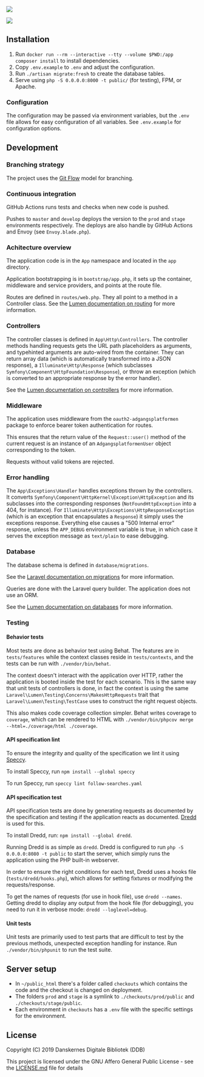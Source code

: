 [![](https://img.shields.io/codecov/c/github/reload/follow-searches.svg?style=for-the-badge)](https://codecov.io/gh/reload/follow-searches)

![](https://github.com/reload/follow-searches/workflows/Build,%20test%20and%20deploy/badge.svg)


## Installation ##

1. Run `docker run --rm --interactive --tty --volume $PWD:/app composer install` to install dependencies.
2. Copy `.env.example` to `.env` and adjust the configuration.
3. Run `./artisan migrate:fresh` to create the database tables.
4. Serve using `php -S 0.0.0.0:8000 -t public/` (for testing), FPM, or
   Apache.

### Configuration ###

The configuration may be passed via environment variables, but the
`.env` file allows for easy configuration of all variables. See
`.env.example` for configuration options.

## Development ##

### Branching strategy ###

The project uses the [Git
Flow](https://nvie.com/posts/a-successful-git-branching-model/) model
for branching.

### Continuous integration ###

GitHub Actions runs tests and checks when new code is pushed.

Pushes to `master` and `develop` deploys the version to the `prod` and
`stage` environments respectively. The deploys are also handle by
GitHub Actions and Envoy (see `Envoy.blade.php`).

### Achitecture overview ###

The application code is in the `App` namespace and located in the
`app` directory.

Application bootstrapping is in `bootstrap/app.php`, it sets up the
container, middleware and service providers, and points at the route
file.

Routes are defined in `routes/web.php`. They all point to a method in
a Controller class. See the [Lumen documentation on
routing](https://lumen.laravel.com/docs/routing) for more
information.

### Controllers ###

The controller classes is defined in `App\Http\Controllers`. The
controller methods handling requests gets the URL path placeholders as
arguments, and typehinted arguments are auto-wired from the container.
They can return array data (which is automatically transformed into a
JSON response), a `Illuminate\Http\Response` (which subclasses
`Symfony\Component\HttpFoundation\Response`), or throw an exception
(which is converted to an appropriate response by the error handler).

See the [Lumen documentation on
controllers](https://lumen.laravel.com/docs/controllers) for more
information.

### Middleware ###

The application uses middleware from the `oauth2-adgangsplatformen`
package to enforce bearer token authentication for routes.

This ensures that the return value of the `Request::user()` method of
the current request is an instance of an `AdgangsplatformenUser`
object corresponding to the token.

Requests without valid tokens are rejected.

### Error handling ###

The `App\Exceptions\Handler` handles exceptions thrown by the
controllers. It converts
`Symfony\Component\HttpKernel\Exception\HttpException` and its
subclasses into the corresponding responses (`NotFoundHttpException`
into a 404, for instance). For
`Illuminate\Http\Exceptions\HttpResponseException` (which is an
exception that encapsulates a `Response`) it simply uses the
exceptions response. Everything else causes a "500 Internal error"
response, unless the `APP_DEBUG` environment variable is true, in
which case it serves the exception message as `text/plain` to ease
debugging.

### Database ###

The database schema is defined in `database/migrations`.

See the [Laravel documentation on
migrations](https://laravel.com/docs/migrations) for more
information.

Queries are done with the Laravel query builder. The application does
not use an ORM.

See the [Lumen documentation on
databases](https://lumen.laravel.com/docs/database) for more
information.

### Testing ###

#### Behavior tests ####

Most tests are done as behavior test using Behat. The features are in
`tests/features` while the context classes reside in `tests/contexts`,
and the tests can be run with `./vendor/bin/behat`.

The context doesn't interact with the application over HTTP, rather
the application is booted inside the test for each scenario. This is
the same way that unit tests of controllers is done, in fact the
context is using the same
`Laravel\Lumen\Testing\Concerns\MakesHttpRequests` trait that
`Laravel\Lumen\Testing\TestCase` uses to construct the right request
objects.

This also makes code coverage collection simpler. Behat writes
coverage to `coverage`, which can be rendered to HTML with
`./vendor/bin/phpcov merge --html=./coverage/html ./coverage`.

#### API specification lint ####

To ensure the integrity and quality of the specification we lint it using
[Speccy](https://github.com/wework/speccy).

To install Speccy, run `npm install --global speccy`

To run Speccy, run `speccy lint follow-searches.yaml`

#### API specification test ####

API specification tests are done by generating requests as documented
by the specification and testing if the application reacts as
documented. [Dredd](https://dredd.org/en/latest/) is used for this.

To install Dredd, run: `npm install --global dredd`.

Running Dredd is as simple as `dredd`. Dredd is configured to run
`php -S 0.0.0.0:8080 -t public` to start the server, which simply runs the
application using the PHP built-in webserver.

In order to ensure the right conditions for each test, Dredd uses a
hooks file (`tests/dredd/hooks.php`), which allows for setting
fixtures or modifying the requests/response.

To get the names of requests (for use in hook file), use `dredd
--names`. Getting dredd to display any output from the hook file (for
debugging), you need to run it in verbose mode: `dredd
--loglevel=debug`.

#### Unit tests ####

Unit tests are primarily used to test parts that are difficult to test
by the previous methods, unexpected exception handling for instance.
Run `./vendor/bin/phpunit` to run the test suite.

## Server setup
* In `~/public_html` there's a folder called `checkouts` which contains the code and the checkout is changed on deployment.
* The folders `prod` and `stage` is a symlink to `./checkouts/prod/public` and `./checkouts/stage/public`.
* Each environment in `checkouts` has a `.env` file with the specific settings for the environment.

## License

Copyright (C) 2019 Danskernes Digitale Bibliotek (DDB)

This project is licensed under the GNU Affero General Public License - see
the [LICENSE.md](LICENSE.md) file for details
